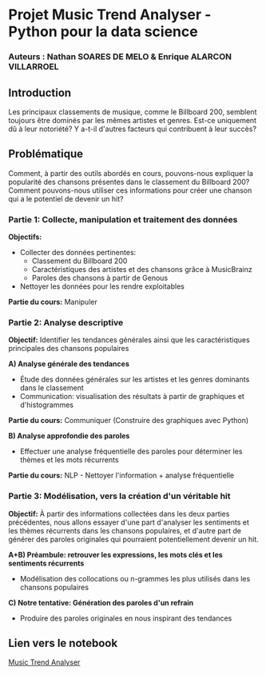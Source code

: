 # Projet Music Trend Analyser - Python pour la data science

### Auteurs : Nathan SOARES DE MELO & Enrique ALARCON VILLARROEL

## Introduction

Les principaux classements de musique, comme le Billboard 200, semblent toujours être dominés par les mêmes artistes et genres. Est-ce uniquement dû à leur notoriété? Y a-t-il d'autres facteurs qui contribuent à leur succès?

## Problématique

Comment, à partir des outils abordés en cours, pouvons-nous expliquer la popularité des chansons présentes dans le classement du Billboard 200? Comment pouvons-nous utiliser ces informations pour créer une chanson qui a le potentiel de devenir un hit?

### Partie 1: Collecte, manipulation et traitement des données

**Objectifs:**
- Collecter des données pertinentes:
    - Classement du Billboard 200
    - Caractéristiques des artistes et des chansons grâce à MusicBrainz
    - Paroles des chansons à partir de Genous
- Nettoyer les données pour les rendre exploitables

**Partie du cours:** Manipuler

### Partie 2: Analyse descriptive

**Objectif:** Identifier les tendances générales ainsi que les caractéristiques principales des chansons populaires

**A) Analyse générale des tendances**
- Étude des données générales sur les artistes et les genres dominants dans le classement
- Communication: visualisation des résultats à partir de graphiques et d'histogrammes

**Partie du cours:** Communiquer (Construire des graphiques avec Python)

**B) Analyse approfondie des paroles**
- Effectuer une analyse fréquentielle des paroles pour déterminer les thèmes et les mots récurrents

**Partie du cours:** NLP - Nettoyer l'information + analyse fréquentielle

### Partie 3: Modélisation, vers la création d'un véritable hit

**Objectif:** À partir des informations collectées dans les deux parties précédentes, nous allons essayer d'une part d'analyser les sentiments et les thèmes récurrents dans les chansons populaires, et d'autre part de générer des paroles originales qui pourraient potentiellement devenir un hit.

**A+B) Préambule: retrouver les expressions, les mots clés et les sentiments récurrents**
- Modélisation des collocations ou n-grammes les plus utilisés dans les chansons populaires

**C) Notre tentative: Génération des paroles d'un refrain**
- Produire des paroles originales en nous inspirant des tendances

## Lien vers le notebook

[Music Trend Analyser](https://github.com/enriquealarcon01/Projet-Python/blob/main/data_retrieve.ipynb)
